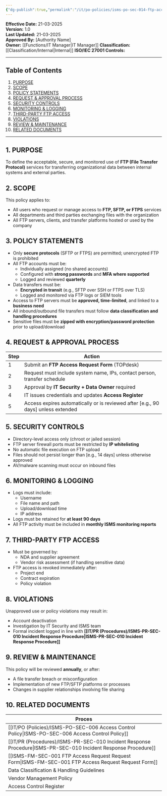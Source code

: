 ```yaml
---
{"dg-publish":true,"permalink":"/it/po-policies/isms-po-sec-014-ftp-access-policy/","tags":["policy","FTP"]}
---
```


**Effective Date:** 21-03-2025  
**Version:** 1.0  
**Last Updated:** 21-03-2025  
**Approved By:** [Authority Name]  
**Owner:** [[Functions/IT Manager\|IT Manager]]
**Classification:** [[Classification/Internal\|Internal]]
**ISO/IEC 27001 Controls:** 

---
## **Table of Contents**  
1. [PURPOSE](#purpose)  
2. [SCOPE](#scope)  
3. [POLICY STATEMENTS](#policy-statement)  
4. [REQUEST & APPROVAL PROCESS](#request-approval-process)  
5. [SECURITY CONTROLS](#security-controls)  
6. [MONITORING & LOGGING](#monitoring-logging)  
7. [THIRD-PARTY FTP ACCESS](#third-party-ftp-access)  
8. [VIOLATIONS](#violations)
9. [REVIEW & MAINTENANCE](#review-maintenance)
10. [RELATED DOCUMENTS](#related-documents)

---
## **1. PURPOSE**  
To define the acceptable, secure, and monitored use of **FTP (File Transfer Protocol)** services for transferring organizational data between internal systems and external parties.
## **2. SCOPE**
This policy applies to:
- All users who request or manage access to **FTP, SFTP, or FTPS** services
- All departments and third parties exchanging files with the organization
- All FTP servers, clients, and transfer platforms hosted or used by the company
## **3. POLICY STATEMENTS** 
- Only **secure protocols** (SFTP or FTPS) are permitted; unencrypted FTP is prohibited
- All FTP accounts must be:
    - Individually assigned (no shared accounts)
    - Configured with **strong passwords** and **MFA where supported**
    - Logged and reviewed **quarterly**
- Data transfers must be:
    - **Encrypted in transit** (e.g., SFTP over SSH or FTPS over TLS)
    - Logged and monitored via FTP logs or SIEM tools
- Access to FTP servers must be **approved, time-limited**, and linked to a **business need**
- All inbound/outbound file transfers must follow **data classification and handling procedures**
- Sensitive files must be **zipped with encryption/password protection** prior to upload/download
## **4. REQUEST & APPROVAL PROCESS**

| **Step** | **Action**                                                                        |
| -------- | --------------------------------------------------------------------------------- |
| 1        | Submit an **FTP Access Request Form** (TOPdesk)                                   |
| 2        | Request must include system name, IPs, contact person, transfer schedule          |
| 3        | Approval by **IT Security + Data Owner** required                                 |
| 4        | IT issues credentials and updates **Access Register**                             |
| 5        | Access expires automatically or is reviewed after [e.g., 90 days] unless extended |
## **5. SECURITY CONTROLS**  
- Directory-level access only (chroot or jailed session)
- FTP server firewall ports must be restricted by **IP whitelisting**
- No automatic file execution on FTP upload
- Files should not persist longer than [e.g., 14 days] unless otherwise approved
- AV/malware scanning must occur on inbound files
## **6. MONITORING & LOGGING**  
- Logs must include:
    - Username
    - File name and path
    - Upload/download time
    - IP address
- Logs must be retained for **at least 90 days**
- All FTP activity must be included in **monthly ISMS monitoring reports**

## **7. THIRD-PARTY FTP ACCESS**  
- Must be governed by:
    - NDA and supplier agreement
    - Vendor risk assessment (if handling sensitive data)
- FTP access is revoked immediately after:
    - Project end
    - Contract expiration
    - Policy violation
## **8. VIOLATIONS**
Unapproved use or policy violations may result in:
- Account deactivation
- Investigation by IT Security and ISMS team
- Formal incident logged in line with **[[IT/PR (Procedures)/ISMS-PR-SEC-010 Incident Response Procedure\|ISMS-PR-SEC-010 Incident Response Procedure]]**

## **9. REVIEW & MAINTENANCE**
This policy will be reviewed **annually**, or after:
- A file transfer breach or misconfiguration
- Implementation of new FTP/SFTP platforms or processes
- Changes in supplier relationships involving file sharing
## **10. RELATED DOCUMENTS**

| Proces                                              |
| --------------------------------------------------- |
| [[IT/PO (Policies)/ISMS-PO-SEC-006 Access Control Policy\|ISMS-PO-SEC-006 Access Control Policy]]           |
| [[IT/PR (Procedures)/ISMS-PR-SEC-010 Incident Response Procedure\|ISMS-PR-SEC-010 Incident Response Procedure]]     |
| [[ISMS-FM-SEC-001 FTP Access Request Request Form\|ISMS-FM-SEC-001 FTP Access Request Request Form]] |
| Data Classification & Handling Guidelines           |
| Vendor Management Policy                            |
| Access Control Register                             |








